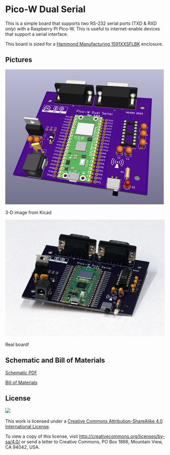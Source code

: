 # Pico-W Dual Serial 

This is a simple board that supports two RS-232 serial ports (TXD & RXD _only_) with a
Raspberry PI Pico-W.  This is useful to internet-enable devices that support a serial 
interface.

This board is sized for a [Hammond Manufacturing 1591XXSFLBK](https://www.hammfg.com/part/1591XXSFLBK) enclosure.

## Pictures

![](3d-view.png "3d view")

3-D image from Kicad 

<img src="reality.jpg" width="600">

Real board!

## Schematic and Bill of Materials

[Schematic PDF](schematic.pdf)

[Bill of Materials](Bill-of-Materials.md)

## License

[![](https://i.creativecommons.org/l/by-sa/4.0/88x31.png)](http://creativecommons.org/licenses/by-sa/4.0/)

This work is licensed under a
[Creative Commons Attribution-ShareAlike 4.0 International License](http://creativecommons.org/licenses/by-sa/4.0/).

To view a copy of this license, visit http://creativecommons.org/licenses/by-sa/4.0/ or send a letter to Creative Commons, PO Box 1866, Mountain View, CA 94042, USA.
